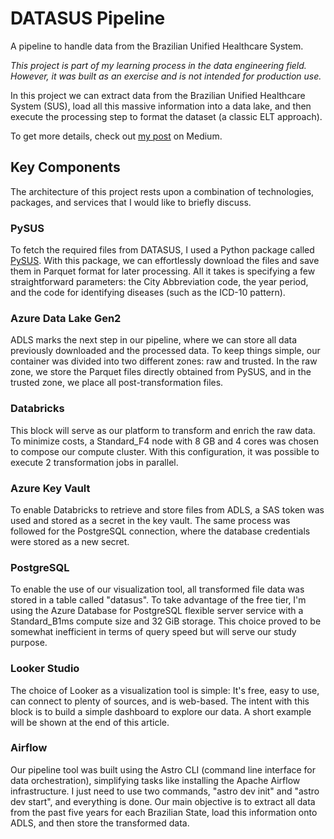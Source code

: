 # DATASUS Pipeline

A pipeline to handle data from the Brazilian Unified Healthcare System.

_This project is part of my learning process in the data engineering field. However, it was built as an exercise and is not intended for production use._

In this project we can extract data from the Brazilian Unified Healthcare System (SUS), load all this massive information into a data lake, and then execute the processing step to format the dataset (a classic ELT approach).

To get more details, check out [my post](https://medium.com/@coutj/datasus-pipeline-a2be4833e656?source=friends_link&sk=e1ae0cbb6208e4944e8b77ecc32a1fc8) on Medium.

## Key Components


The architecture of this project rests upon a combination of technologies, packages, and services that I would like to briefly discuss.

### PySUS
To fetch the required files from DATASUS, I used a Python package called [PySUS](https://github.com/AlertaDengue/PySUS). With this package, we can effortlessly download the files and save them in Parquet format for later processing. All it takes is specifying a few straightforward parameters: the City Abbreviation code, the year period, and the code for identifying diseases (such as the ICD-10 pattern).

### Azure Data Lake Gen2
ADLS marks the next step in our pipeline, where we can store all data previously downloaded and the processed data. To keep things simple, our container was divided into two different zones: raw and trusted. In the raw zone, we store the Parquet files directly obtained from PySUS, and in the trusted zone, we place all post-transformation files.

### Databricks
This block will serve as our platform to transform and enrich the raw data. To minimize costs, a Standard_F4 node with 8 GB and 4 cores was chosen to compose our compute cluster. With this configuration, it was possible to execute 2 transformation jobs in parallel.

### Azure Key Vault
To enable Databricks to retrieve and store files from ADLS, a SAS token was used and stored as a secret in the key vault. The same process was followed for the PostgreSQL connection, where the database credentials were stored as a new secret.

### PostgreSQL
To enable the use of our visualization tool, all transformed file data was stored in a table called "datasus". To take advantage of the free tier, I'm using the Azure Database for PostgreSQL flexible server service with a Standard_B1ms compute size and 32 GiB storage. This choice proved to be somewhat inefficient in terms of query speed but will serve our study purpose.

### Looker Studio
The choice of Looker as a visualization tool is simple: It's free, easy to use, can connect to plenty of sources, and is web-based. The intent with this block is to build a simple dashboard to explore our data. A short example will be shown at the end of this article.

### Airflow
Our pipeline tool was built using the Astro CLI (command line interface for data orchestration), simplifying tasks like installing the Apache Airflow infrastructure. I just need to use two commands, "astro dev init" and "astro dev start", and everything is done. Our main objective is to extract all data from the past five years for each Brazilian State, load this information onto ADLS, and then store the transformed data.
